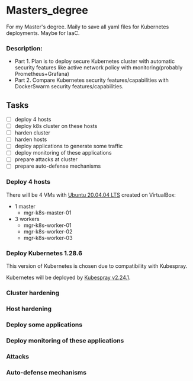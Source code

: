# Masters_degree
For my Master's degree. Maily to save all yaml files for Kubernetes deployments. Maybe for IaaC.

### Description:
- Part 1. Plan is to deploy secure Kubernetes cluster with automatic security features like active network policy with monitoring(probably Prometheus+Grafana)
- Part 2. Compare Kubernetes security features/capabilities with DockerSwarm security features/capabilities.

## Tasks
- [ ] deploy 4 hosts
- [ ] deploy k8s cluster on these hosts
- [ ] harden cluster
- [ ] harden hosts
- [ ] deploy applications to generate some traffic
- [ ] deploy monitoring of these applications
- [ ] prepare attacks at cluster
- [ ] prepare auto-defense mechanisms

### Deploy 4 hosts
There will be 4 VMs with [Ubuntu 20.04.04 LTS](https://ubuntu.com/download/desktop/thank-you?version=22.04.4&architecture=amd64) created on VirtualBox:
- 1 master
  - mgr-k8s-master-01
- 3 workers
  - mgr-k8s-worker-01
  - mgr-k8s-worker-02
  - mgr-k8s-worker-03

### Deploy Kubernetes 1.28.6
This version of Kubernetes is chosen due to compatibility with Kubespray.

Kubernetes will be deployed by [Kubespray v2.24.1](https://github.com/kubernetes-sigs/kubespray/tree/v2.24.1).

### Cluster hardening

### Host hardening

### Deploy some applications

### Deploy monitoring of these applications

### Attacks

### Auto-defense mechanisms


